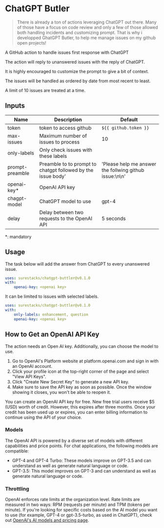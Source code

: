 # ChatGPT Butler

> There is already a ton of actions leveraging ChatGPT out there. Many of those have a focus on code review and only a few of those allowed both handling incidents and customizing prompt.
> That is why i developped GhatGPT Butler, to help me manage issues on my github open projects!

A GitHub action to handle issues first response with ChatGPT

The action will reply to unanswered issues with the reply of ChatGPT. 

It is highly encouraged to customize the prompt to give a bit of context.

The issues will be handled as ordered by date from most recent to least.

A limit of 10 issues are treated at a time.

## Inputs

Name | Description | Default 
-- | --- | ---
token | token to access github | ```${{ github.token }}```
max-issues | Maximum number of issues to process | 10
only-labels | Only check issues with these labels | 
prompt-preamble | Preamble to to prompt to chatgpt followed by the issue body' | 'Please help me answer the follwing github issue:\n\n'
openai-key* | OpenAI API key | |
chagpt-model | ChatGPT model to use | gpt-4
delay | Delay between two requests to the OpenAI API | 5 seconds

*: mandatory

## Usage

The task below will add the answer from ChatGPT to every unanswered issue.

```yaml
uses: surestacks/chatgpt-buttler@v0.1.0
with:
    openai-key: <openai key>
```

It can be limited to issues with selected labels.

```yaml
uses: surestacks/chatgpt-buttler@v0.1.0
with:
    only-labels: enhancement, question
    openai-key: <openai key>
```

## How to Get an OpenAI API Key

The action needs an Open AI key. Additionally, you can choose the model to use.

1. Go to OpenAI's Platform website at platform.openai.com and sign in with an OpenAI account.
2. Click your profile icon at the top-right corner of the page and select "View API Keys".
3. Click "Create New Secret Key" to generate a new API key.
4. Make sure to save the API key as soon as possible. Once the window showing it closes, you won't be able to reopen it.

You can create an OpenAI API key for free. New free trial users receive $5 (USD) worth of credit. However, this expires after three months. Once your credit has been used up or expires, you can enter billing information to continue using the API of your choice.

### Models

The OpenAI API is powered by a diverse set of models with different capabilities and price points. For chat applications, the following models are compatible:
- GPT-4 and GPT-4 Turbo: These models improve on GPT-3.5 and can understand as well as generate natural language or code.
- GPT-3.5: This model improves on GPT-3 and can understand as well as generate natural language or code.

### Throttling

OpenAI enforces rate limits at the organization level. Rate limits are measured in two ways: RPM (requests per minute) and TPM (tokens per minute). If you're looking for specific costs based on the AI model you want to use (for example, GPT-4 or gpt-3.5-turbo, as used in ChatGPT), check out [OpenAI's AI models and pricing page](https://platform.openai.com/docs/models).
